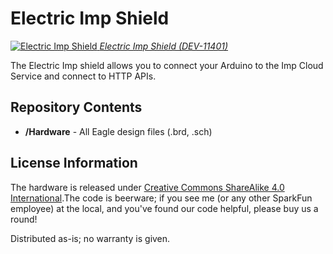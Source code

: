 Electric Imp Shield
===================

[![Electric Imp Shield](https://cdn.sparkfun.com//assets/parts/7/1/8/4/11401-01.jpg)
*Electric Imp Shield (DEV-11401)*](https://www.sparkfun.com/products/11401)

The Electric Imp shield allows you to connect your Arduino to the Imp Cloud Service and connect to HTTP APIs. 


Repository Contents
-------------------
* **/Hardware** - All Eagle design files (.brd, .sch)


License Information
-------------------
The hardware is released under [Creative Commons ShareAlike 4.0 International](https://creativecommons.org/licenses/by-sa/4.0/).The code is beerware; if you see me (or any other SparkFun employee) at the local, and you've found our code helpful, please buy us a round!

Distributed as-is; no warranty is given.

